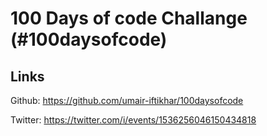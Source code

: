 # 100 Days of code Challange (#100daysofcode)

## Links

Github: https://github.com/umair-iftikhar/100daysofcode

Twitter: https://twitter.com/i/events/1536256046150434818 
